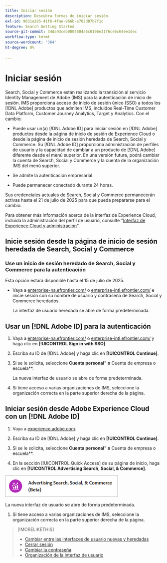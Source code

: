 ```yaml
---
title: Iniciar sesión
description: Descubra formas de iniciar sesión.
exl-id: 9631a285-41f6-4fae-966b-e702d87b7f1c
feature: Search Getting Started
source-git-commit: 34da93ceb0004804a6c0106e31f6ce6c64ee1dec
workflow-type: tm+mt
source-wordcount: '364'
ht-degree: 0%

---
```


# Iniciar sesión

Search, Social y Commerce están realizando la transición al servicio Identity Management de Adobe (IMS) para la autenticación de inicio de sesión. IMS proporciona acceso de inicio de sesión único (SSO) a todos los [!DNL Adobe] productos que admiten IMS, incluidos Real-Time Customer Data Platform, Customer Journey Analytics, Target y Analytics. Con el cambio:

* Puede usar un(a) [!DNL Adobe ID] para iniciar sesión en [!DNL Adobe] productos desde la página de inicio de sesión de Experience Cloud o desde la página de inicio de sesión heredada de Search, Social y Commerce. Su [!DNL Adobe ID] proporciona administración de perfiles de usuario y la capacidad de cambiar a un producto de [!DNL Adobe] diferente desde el menú superior. En una versión futura, podrá cambiar la cuenta de Search, Social y Commerce y la cuenta de la organización IMS del menú superior.

* Se admite la autenticación empresarial.

* Puede permanecer conectado durante 24 horas.

Sus credenciales actuales de Search, Social y Commerce permanecerán activas hasta el 21 de julio de 2025 para que pueda prepararse para el cambio.

Para obtener más información acerca de la interfaz de Experience Cloud, incluida la administración del perfil de usuario, consulte &quot;[Interfaz de Experience Cloud y administración](https://experienceleague.adobe.com/es/docs/core-services/interface/experience-cloud)&quot;.

## Inicie sesión desde la página de inicio de sesión heredada de Search, Social y Commerce

### Use un inicio de sesión heredado de Search, Social y Commerce para la autenticación

Esta opción estará disponible hasta el 15 de julio de 2025.

* Vaya a [enterprise-na.efrontier.com/](https://enterprise-na.efrontier.com/) o [enterprise-intl.efrontier.com/](https://enterprise-intl.efrontier.com/) e inicie sesión con su nombre de usuario y contraseña de Search, Social y Commerce heredados.

  La interfaz de usuario heredada se abre de forma predeterminada.

## Usar un [!DNL Adobe ID] para la autenticación

1. Vaya a [enterprise-na.efrontier.com/](https://enterprise-na.efrontier.com/) o [enterprise-intl.efrontier.com/](https://enterprise-intl.efrontier.com/) y haga clic en **[!UICONTROL Sign in with SSO]**.

1. Escriba su ID de [!DNL Adobe] y haga clic en **[!UICONTROL Continue]**.

1. Si se le solicita, seleccione **Cuenta personal&quot; o &#x200B;** Cuenta de empresa o escuela**.<!-- Will it necessarily be "Company or School Account?" -->

   La nueva interfaz de usuario se abre de forma predeterminada.

1. Si tiene acceso a varias organizaciones de IMS, seleccione la organización correcta en la parte superior derecha de la página.

## Iniciar sesión desde Adobe Experience Cloud con un [!DNL Adobe ID]

<!-- Later, give them the new direct URL(s) to our UI so they don't have to select the product. -->

1. Vaya a [experience.adobe.com](https://experience.adobe.com).

1. Escriba su ID de [!DNL Adobe] y haga clic en **[!UICONTROL Continue]**.

1. Si se le solicita, seleccione **Cuenta personal&quot; o &#x200B;** Cuenta de empresa o escuela**.<!-- Will it necessarily be "Company or School Account?" -->

1. En la sección [!UICONTROL Quick Access] de su página de inicio, haga clic en **[!UICONTROL Advertising Search, Social, & Commerce]**.

![Advertising Search, Social y Commerce)](/help/search-social-commerce/assets/search-social-commerce-logo.png "Advertising Search, Social y Commerce)")

La nueva interfaz de usuario se abre de forma predeterminada.

1. Si tiene acceso a varias organizaciones de IMS, seleccione la organización correcta en la parte superior derecha de la página.

>[!MORELIKETHIS]
>
>* [Cambiar entre las interfaces de usuario nuevas y heredadas](ui-switch.md)
>* [Cerrar sesión](sign-out.md)
>* [Cambiar la contraseña](/help/search-social-commerce/tools/password-change.md)
>* [Organización de la interfaz de usuario](user-interface.md)
